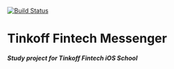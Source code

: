 [![Build Status](https://travis-ci.org/NikitaGundorin/TinkoffFintechMessenger.svg?branch=HW-14)](https://travis-ci.org/NikitaGundorin/TinkoffFintechMessenger)

# Tinkoff Fintech Messenger
##### Study project for Tinkoff Fintech iOS School
